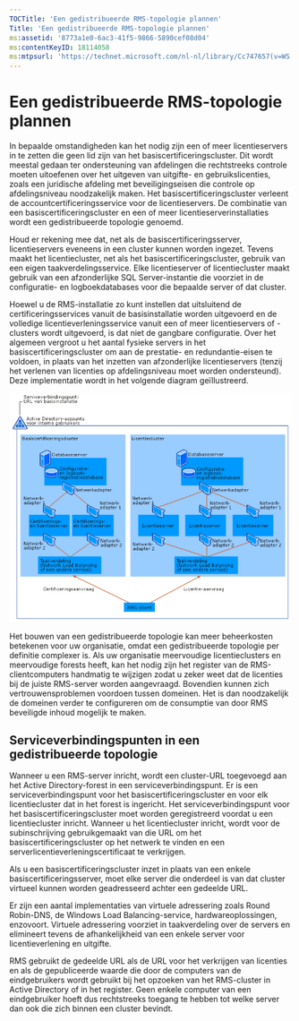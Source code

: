 ```yaml
---
TOCTitle: 'Een gedistribueerde RMS-topologie plannen'
Title: 'Een gedistribueerde RMS-topologie plannen'
ms:assetid: '8773a1e0-6ac3-41f5-9866-5890cef08d04'
ms:contentKeyID: 18114058
ms:mtpsurl: 'https://technet.microsoft.com/nl-nl/library/Cc747657(v=WS.10)'
---
```


Een gedistribueerde RMS-topologie plannen
=========================================

In bepaalde omstandigheden kan het nodig zijn een of meer licentieservers in te zetten die geen lid zijn van het basiscertificeringscluster. Dit wordt meestal gedaan ter ondersteuning van afdelingen die rechtstreeks controle moeten uitoefenen over het uitgeven van uitgifte- en gebruikslicenties, zoals een juridische afdeling met beveiligingseisen die controle op afdelingsniveau noodzakelijk maken. Het basiscertificeringscluster verleent de accountcertificeringsservice voor de licentieservers. De combinatie van een basiscertificeringscluster en een of meer licentieserverinstallaties wordt een gedistribueerde topologie genoemd.

Houd er rekening mee dat, net als de basiscertificeringsserver, licentieservers eveneens in een cluster kunnen worden ingezet. Tevens maakt het licentiecluster, net als het basiscertificeringscluster, gebruik van een eigen taakverdelingsservice. Elke licentieserver of licentiecluster maakt gebruik van een afzonderlijke SQL Server-instantie die voorziet in de configuratie- en logboekdatabases voor die bepaalde server of dat cluster.

Hoewel u de RMS-installatie zo kunt instellen dat uitsluitend de certificeringsservices vanuit de basisinstallatie worden uitgevoerd en de volledige licentieverleningsservice vanuit een of meer licentieservers of -clusters wordt uitgevoerd, is dat niet de gangbare configuratie. Over het algemeen vergroot u het aantal fysieke servers in het basiscertificeringscluster om aan de prestatie- en redundantie-eisen te voldoen, in plaats van het inzetten van afzonderlijke licentieservers (tenzij het verlenen van licenties op afdelingsniveau moet worden ondersteund). Deze implementatie wordt in het volgende diagram geïllustreerd.

![alt text](/security-updates/images/Cc747657.01fa5a85-5711-41aa-932a-124049d34186(WS.10).gif "Gedistribueerde topologie")

Het bouwen van een gedistribueerde topologie kan meer beheerkosten betekenen voor uw organisatie, omdat een gedistribueerde topologie per definitie complexer is. Als uw organisatie meervoudige licentieclusters en meervoudige forests heeft, kan het nodig zijn het register van de RMS-clientcomputers handmatig te wijzigen zodat u zeker weet dat de licenties bij de juiste RMS-server worden aangevraagd. Bovendien kunnen zich vertrouwensproblemen voordoen tussen domeinen. Het is dan noodzakelijk de domeinen verder te configureren om de consumptie van door RMS beveiligde inhoud mogelijk te maken.

Serviceverbindingspunten in een gedistribueerde topologie
---------------------------------------------------------

Wanneer u een RMS-server inricht, wordt een cluster-URL toegevoegd aan het Active Directory-forest in een serviceverbindingspunt. Er is een serviceverbindingspunt voor het basiscertificeringscluster en voor elk licentiecluster dat in het forest is ingericht. Het serviceverbindingspunt voor het basiscertificeringscluster moet worden geregistreerd voordat u een licentiecluster inricht. Wanneer u het licentiecluster inricht, wordt voor de subinschrijving gebruikgemaakt van die URL om het basiscertificeringscluster op het netwerk te vinden en een serverlicentieverleningscertificaat te verkrijgen.

Als u een basiscertificeringscluster inzet in plaats van een enkele basiscertificeringsserver, moet elke server die onderdeel is van dat cluster virtueel kunnen worden geadresseerd achter een gedeelde URL.

Er zijn een aantal implementaties van virtuele adressering zoals Round Robin-DNS, de Windows Load Balancing-service, hardwareoplossingen, enzovoort. Virtuele adressering voorziet in taakverdeling over de servers en elimineert tevens de afhankelijkheid van een enkele server voor licentieverlening en uitgifte.

RMS gebruikt de gedeelde URL als de URL voor het verkrijgen van licenties en als de gepubliceerde waarde die door de computers van de eindgebruikers wordt gebruikt bij het opzoeken van het RMS-cluster in Active Directory of in het register. Geen enkele computer van een eindgebruiker hoeft dus rechtstreeks toegang te hebben tot welke server dan ook die zich binnen een cluster bevindt.
